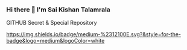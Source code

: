 ### Hi there 👋 I'm Sai Kishan Talamrala

GITHUB Secret & Special Repository

<!--
**SaiTalamarla/SaiTalamarla** is a ✨ _special_ ✨ repository because its `README.md` (this file) appears on your GitHub profile.

Here are some ideas to get you started:

- 🔭 I’m currently working on ...
- 🌱 I’m currently learning ...
- 👯 I’m looking to collaborate on ...
- 🤔 I’m looking for help with ...
- 💬 Ask me about ...
- 📫 How to reach me: ...
- 😄 Pronouns: ...
- ⚡ Fun fact: ...
-->



https://img.shields.io/badge/medium-%2312100E.svg?&style=for-the-badge&logo=medium&logoColor=white
